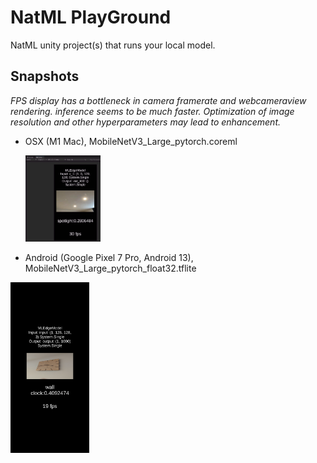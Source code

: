 # NatML PlayGround

NatML unity project(s) that runs your local model.

## Snapshots

*FPS display has a bottleneck in camera framerate and webcameraview rendering. inference seems to be much faster. Optimization of image resolution and other hyperparameters may lead to enhancement.*



- OSX (M1 Mac), MobileNetV3_Large_pytorch.coreml 

  <img src="README.assets/image-20230904161500452.png" width=25%></img>

- Android (Google Pixel 7 Pro, Android 13), MobileNetV3_Large_pytorch_float32.tflite

<img src = "README.assets/Screenshot_20230904-154341.png" width=25%></img>

